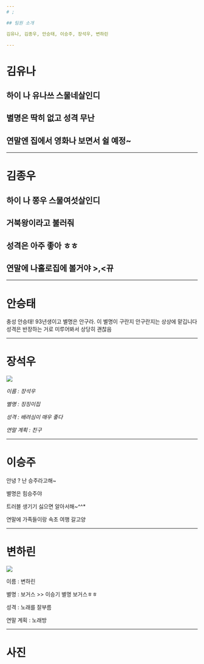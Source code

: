 ```yaml
---
# ;

## 팀원 소개

김유나, 김종우, 안승태, 이승주, 장석우, 변하린

---
```

# 김유나

## 하이 나 유나쓰 스물네살인디 ##
## 별명은 딱히 없고 성격 무난 ##
## 연말엔 집에서 영화나 보면서 쉴 예정~ ##

---
# 김종우

## 하이 나 쫑우 스물여섯살인디
## 거북왕이라고 불러줘
## 성격은 아주 좋아 ㅎㅎ
## 연말에 나홀로집에 볼거야 >,<뀨

---
# 안승태

충성 안승태!
93년생이고 별명은 안구라. 이 별명이 구란지 안구란지는 상상에 맡깁니다
성격은 반장하는 거로 미루어봐서 상당히 괜찮음


---
# 장석우
![](http://mblogthumb4.phinf.naver.net/20141020_215/kimmisung08_1413743556738FatLL_JPEG/%BA%B8%B1%DB%BA%B8%B1%DB-%BD%BA%C6%F9%C1%F6%B9%E4-%C6%E4%C0%CC%C6%DB-%C5%E4%C0%CC%2C%BD%BA%C6%F9%C1%F6%B9%E4-%B5%EE%C0%E5%C0%CE%B9%B0%2C%C6%E4%C0%CC%C6%DB-%C5%E4%C0%CC%2C%C6%E4%C0%CC%C6%DB-%C5%A9%B7%A1%C7%C1%C6%AE%2C%C0%CE%C5%D7%B8%AE%BE%EE-%BC%D2%C7%B0%2C%C1%BE%C0%CC%B8%F0%C7%FC%2C%BD%BA%C6%F9%C1%F6%B9%E4-%C6%E4%C0%CC%C6%DB-%C5%E4%C0%CCdfkj3o2ifjkl.jpg?type=w2)

*이름 : 장석우*

*별명 : 징징이집*

*성격 : 배려심이 매우 좋다*
 
*연말 계획 : 친구*

---
# 이승주

안녕 ? 난 승주라고해~

별명은 힘승주야

트러블 생기기 싫으면 알아서해~^^*

연말에 가족들이랑 속초 여행 갈고양


---
# 변하린

![](https://seoul-p-studio.bunjang.net/product/49246632_1_1464402270_w434.jpg)

이름 : 변하린

별명 : 보거스 >> 이승기 별명 보거스ㅎㅎ

성격 : 노래를 잘부름

연말 계획 : 노래방

---
# 사진

